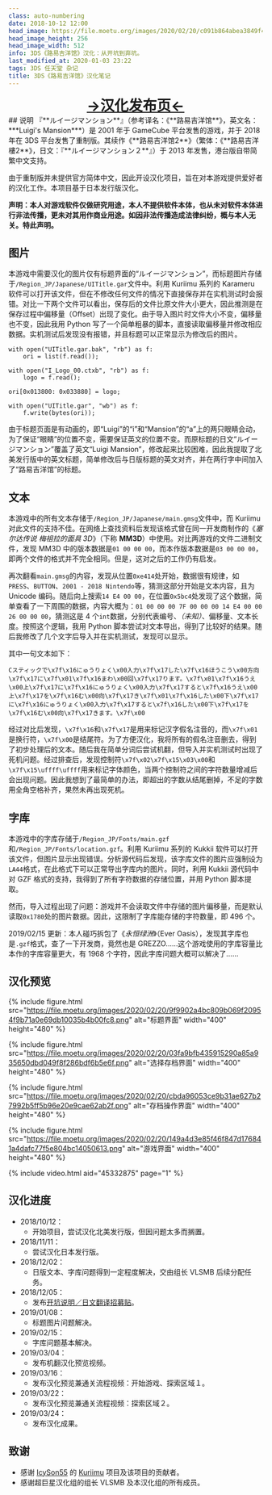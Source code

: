 ```yaml
---
class: auto-numbering
date: 2018-10-12 12:00
head_image: https://file.moetu.org/images/2020/02/20/c091b864abea3849f4b78f2eef48cb0e261e45732fcd8a9a.png
head_image_height: 256
head_image_width: 512
info: 3DS《路易吉洋馆》汉化：从开坑到弃坑。
last_modified_at: 2020-01-03 23:22
tags: 3DS 任天堂 杂记
title: 3DS《路易吉洋馆》汉化笔记
---
```

<div style="font-size: 200%; font-weight: bold; text-align: center;"><a href="/LuigiMansion/">→汉化发布页←</a></div>
## 说明
<span lang="ja">『**ルイージマンション**』</span>（参考译名：《**路易吉洋馆**》，英文名：***Luigi's Mansion***）是 2001 年于 GameCube 平台发售的游戏，并于 2018 年在 3DS 平台发售了重制版。其续作《**路易吉洋馆2**》（繁体：《**路易吉洋樓2**》，日文：<span lang="ja">『**ルイージマンション２**』</span>）于 2013 年发售，港台版自带简繁中文支持。

由于重制版并未提供官方简体中文，因此开设汉化项目，旨在对本游戏提供爱好者的汉化工作。本项目基于日本发行版汉化。

**声明：本人对游戏软件仅做研究用途，本人不提供软件本体，也从未对软件本体进行非法传播，更未对其用作商业用途。如因非法传播造成法律纠纷，概与本人无关。特此声明。**

## 图片
本游戏中需要汉化的图片仅有标题界面的“ルイージマンション”，而标题图片存储于`/Region_JP/Japanese/UITitle.gar`文件中。利用 Kuriimu 系列的 Karameru 软件可以打开该文件，但在不修改任何文件的情况下直接保存并在实机测试时会报错。对比一下两个文件可以看出，保存后的文件比原文件大小更大，因此推测是在保存过程中偏移量（Offset）出现了变化。由于导入图片时文件大小不变，偏移量也不变，因此我用 Python 写了一个简单粗暴的脚本，直接读取偏移量并修改相应数据。实机测试后发现没有报错，并且标题可以正常显示为修改后的图片。

````
with open("UITitle.gar.bak", "rb") as f:
    ori = list(f.read());

with open("I_Logo_00.ctxb", "rb") as f:
    logo = f.read();

ori[0x013800: 0x033880] = logo;

with open("UITitle.gar", "wb") as f:
    f.write(bytes(ori));
````

由于标题页面是有动画的，即“Luigi”的“i”和“Mansion”的“a”上的两只眼睛会动，为了保证“眼睛”的位置不变，需要保证英文的位置不变。而原标题的日文“ルイージマンション”覆盖了英文“Luigi Mansion”，修改起来比较困难，因此我提取了北美发行版中的英文标题，简单修改后与日版标题的英文对齐，并在两行字中间加入了“路易吉洋馆”的标题。

## 文本
本游戏中的所有文本存储于`/Region_JP/Japanese/main.gmsg`文件中，而 Kuriimu 对此文件的支持不佳。在网络上查找资料后发现该格式曾在同一开发商制作的《*塞尔达传说 梅祖拉的面具 3D*》（下称 **MM3D**）中使用。对比两游戏的文件二进制文件，发现 MM3D 中的版本数据是`01 00 00 00`，而本作版本数据是`03 00 00 00`，即两个文件的格式并不完全相同。但是，这对之后的工作仍有启发。

再次翻看`main.gmsg`的内容，发现从位置`0xe414`处开始，数据很有规律，如`PRESS`、`BUTTON`、`2001 - 2018 Nintendo`等，猜测这部分开始是文本内容，且为 Unicode 编码。随后向上搜索`14 E4 00 00`，在位置`0x5bc4`处发现了这个数据，简单查看了一下周围的数据，内容大概为：`01 00 00 00 7F 00 00 00 14 E4 00 00 26 00 00 00`，猜测这是 4 个`int`数据，分别代表编号、*（未知）*、偏移量、文本长度。按照这个逻辑，我用 Python 脚本尝试对文本导出，得到了比较好的结果。随后我修改了几个文字后导入并在实机测试，发现可以显示。

其中一句文本如下：

````
Cスティックで\x7f\x16にゅうりょく\x00入力\x7f\x17した\x7f\x16ほうこう\x00方向\x7f\x17に\x7f\x01\x7f\x16まわ\x00回\x7f\x17ります。\x7f\x01\x7f\x16うえ\x00上\x7f\x17に\x7f\x16にゅうりょく\x00入力\x7f\x17すると\x7f\x16うえ\x00上\x7f\x17を\x7f\x16む\x00向\x7f\x17き\x7f\x01\x7f\x16した\x00下\x7f\x17に\x7f\x16にゅうりょく\x00入力\x7f\x17すると\x7f\x16した\x00下\x7f\x17を\x7f\x16む\x00向\x7f\x17きます。\x7f\x00
````

经过对比后发现，`\x7f\x16`和`\x7f\x17`是用来标记汉字假名注音的，而`\x7f\x01`是换行符，`\x7f\x00`是结尾符。为了方便汉化，我将所有的假名注音删去，得到了初步处理后的文本。随后我在简单分词后尝试机翻，但导入并实机测试时出现了死机问题。经过排查后，发现控制符`\x7f\x02\x7f\x15\x03\x00`和`\x7f\x15\uffff\uffff`用来标记字体颜色，当两个控制符之间的字符数量增减后会出现问题。因此我想到了最简单的办法，即超出的字数从结尾删掉，不足的字数用全角空格补齐，果然未再出现死机。

## 字库
本游戏中的字库存储于`/Region_JP/Fonts/main.gzf`和`/Region_JP/Fonts/location.gzf`。利用 Kuriimu 系列的 Kukkii 软件可以打开该文件，但图片显示出现错误。分析源代码后发现，该字库文件的图片应强制设为`LA44`格式，在此格式下可以正常导出字库内的图片。同时，利用 Kukkii 源代码中对 GZF 格式的支持，我得到了所有字符数据的存储位置，并用 Python 脚本提取。

然而，导入过程出现了问题：游戏并不会读取文件中存储的图片偏移量，而是默认读取`0x1780`处的图片数据。因此，这限制了字库能存储的字符数量，即 496 个。

2019/02/15 更新：本人碰巧拆包了《*永恒绿洲*》（Ever Oasis），发现其字库也是`.gzf`格式，查了一下开发商，竟然也是 GREZZO……这个游戏使用的字库容量比本作的字库容量更大，有 1968 个字符，因此字库问题大概可以解决了……

## 汉化预览
{% include figure.html src="https://file.moetu.org/images/2020/02/20/9f9902a4bc809b069f20954f9b71a0e69db10035b4b00fc8.png" alt="标题界面" width="400" height="480" %}

{% include figure.html src="https://file.moetu.org/images/2020/02/20/03fa9bfb435915290a85a935650dbd049f8f286bdf6b5e6f.png" alt="选择存档界面" width="400" height="480" %}

{% include figure.html src="https://file.moetu.org/images/2020/02/20/cbda96053ce9b31ae627b27992b5ff5b96e20e9cae62ab2f.png" alt="存档操作界面" width="400" height="480" %}

{% include figure.html src="https://file.moetu.org/images/2020/02/20/149a4d3e85f46f847d176841a4dafc77f5e804bc14050613.png" alt="游戏界面" width="400" height="480" %}

{% include video.html aid="45332875" page="1" %}
## 汉化进度
* 2018/10/12：
  * 开始项目，尝试汉化北美发行版，但因问题太多而搁置。
* 2018/11/11：
  * 尝试汉化日本发行版。
* 2018/12/02：
  * 日版文本、字库问题得到一定程度解决，交由组长 VLSMB 后续分配任务。
* 2018/12/05：
  * 发布[开坑说明／日文翻译招募贴](https://tieba.baidu.com/p/5969451467)。
* 2019/01/08：
  * 标题图片问题解决。
* 2019/02/15：
  * 字库问题基本解决。
* 2019/03/04：
  * 发布机翻汉化预览视频。
* 2019/03/16：
  * 发布汉化预览兼通关流程视频：开始游戏、探索区域１。
* 2019/03/22：
  * 发布汉化预览兼通关流程视频：探索区域２。
* 2019/03/24：
  * 发布汉化成果。

## 致谢
* 感谢 [IcySon55](https://github.com/IcySon55) 的 [Kuriimu](https://github.com/IcySon55/Kuriimu) 项目及该项目的贡献者。
* 感谢超巨星汉化组的组长 VLSMB 及本汉化组的所有成员。
